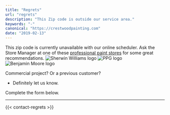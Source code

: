 ```yaml
--- 
title: "Regrets"
url: "regrets"
description: "This Zip code is outside our service area."
keywords: "-"
canonical: "https://crestwoodpainting.com"
date: "2019-02-13"
--- 
```


This zip code is currently unavailable with our online scheduler. Ask the Store Manager at one of these [professional paint stores](https://www.google.com/search?q=paint+stores+kansas+city) for some great recommendations.
![Sherwin Williams logo](/images/logosq-SW100.webp) ![PPG logo](/images/Logo-sq-PPG100.webp) ![Benjamin Moore logo](/images/logosqBM100.webp)

Commercial project? Or a previous customer?

- Definitely let us know.

Complete the form below.
___
{{< contact-regrets >}}
